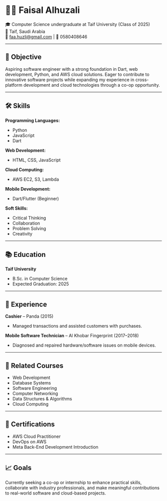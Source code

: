 # 👨‍💻 Faisal Alhuzali

🎓 Computer Science undergraduate at Taif University (Class of 2025)  
📍 Taif, Saudi Arabia  
📧 faa.huzli@gmail.com | 📱 0580408646

---

## 🌟 Objective

Aspiring software engineer with a strong foundation in Dart, web development, Python, and AWS cloud solutions. Eager to contribute to innovative software projects while expanding my experience in cross-platform development and cloud technologies through a co-op opportunity.

---

## 🛠 Skills

**Programming Languages:**  
- Python  
- JavaScript  
- Dart

**Web Development:**  
- HTML, CSS, JavaScript

**Cloud Computing:**  
- AWS EC2, S3, Lambda

**Mobile Development:**  
- Dart/Flutter (Beginner)

**Soft Skills:**  
- Critical Thinking  
- Collaboration  
- Problem Solving  
- Creativity

---

## 📚 Education

**Taif University**  
- B.Sc. in Computer Science  
- Expected Graduation: 2025

---

## 💼 Experience

**Cashier** – Panda (2015)  
- Managed transactions and assisted customers with purchases.

**Mobile Software Technician** – Al Khobar Fingerprint (2017–2018)  
- Diagnosed and repaired hardware/software issues on mobile devices.

---

## 📘 Related Courses

- Web Development  
- Database Systems  
- Software Engineering  
- Computer Networking  
- Data Structures & Algorithms  
- Cloud Computing

---

## 📜 Certifications

- AWS Cloud Practitioner  
- DevOps on AWS  
- Meta Back-End Development Introduction

---

## 📈 Goals

Currently seeking a co-op or internship to enhance practical skills, collaborate with industry professionals, and make meaningful contributions to real-world software and cloud-based projects.
